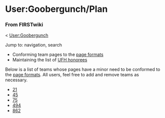 # User:Goobergunch/Plan

### From FIRSTwiki

&lt; [User:Goobergunch](/index.php/User:Goobergunch "User:Goobergunch" )

Jump to: navigation, search

  * Conforming team pages to the [page formats](/index.php/FIRSTwiki:Team_page_format "FIRSTwiki:Team page format" )
  * Maintaining the list of [UFH honorees](/index.php/Unsung_FIRST_Heroes "Unsung FIRST Heroes" )

Below is a list of teams whose pages have a minor need to be conformed to the
[page formats](/index.php/FIRSTwiki:Team_page_format "FIRSTwiki:Team page
format" ). All users, feel free to add and remove teams as necessary.

  * [21](/index.php/21 "21" )
  * [45](/index.php/45 "45" )
  * [75](/index.php/75 "75" )
  * [494](/index.php/494 "494" )
  * [862](/index.php/862 "862" )

